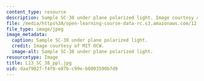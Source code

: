 ```yaml
---
content_type: resource
description: Sample SC-38 under plane polarized light. Image courtesy of MIT OCW.
file: /media/https%3A/open-learning-course-data-rc.s3.amazonaws.com/12-109-petrology-fall-2005/daa79027f4f0e87bc99eb6093590b7d9_L13_SC_38_ppl.jpg
file_type: image/jpeg
image_metadata:
  caption: Sample SC-38 under plane polarized light.
  credit: Image courtesy of MIT OCW.
  image-alt: Sample SC-38 under plane polarized light.
resourcetype: Image
title: L13_SC_38_ppl.jpg
uid: daa79027-f4f0-e87b-c99e-b6093590b7d9
---
```

